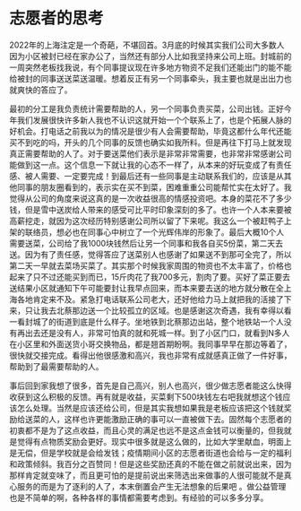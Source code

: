 # 志愿者的思考
2022年的上海注定是一个奇葩，不堪回首。3月底的时候其实我们公司大多数人因为小区被封已经在家办公了，当然还有部分人比如我坚持来公司上班。封城前的一周突然老板找我说，有个同事提议现在许多地方物资不足我们还能出门的能不能给被封的同事送送菜送温暖。想着反正有另一个同事牵头，我主要也就是出出力也就爽快的答应了。

最初的分工是我负责统计需要帮助的人，另一个同事负责买菜，公司出钱。正好今年我们发展很快许多新人我也不认识这就开始一个个联系上了，也是个拓展人脉的好机会。打电话之前我以为的情况是很少有人会需要帮助，毕竟这都什么年代还能买不到吃的吗，开头的几个同事的反馈也确实如我所料。但是再往下打马上就发现真正需要帮助的人了。对于要送菜他们表示是非常非常需要，也非常非常感谢公司能做到这一点。这个信息一下就让我的心态不一样了，从本来的好玩变成了有责任感、被人需要、一定要完成！到最后还有一些同事是主动联系我们的，应该是从其他同事的朋友圈看到的，表示实在买不到菜，困难重重公司能帮忙实在太好了。我觉得从公司的角度来说这真的是一次收益很高的情感投资吧。本身的菜花不了多少钱，但是雪中送炭给人带来的感受可比平时印象深刻的多了。也许一个人本来要被高薪挖走，就因为这次经历特别感谢公司所以留了下来呢。我这么一个被赶鸭子上架的联络员，想必也在同事心中树立了一个光辉伟岸的形象了。最后大概10个人需要送菜，公司给了我1000块钱然后让另一个同事和我各自买5份菜，第二天去送。因为有了责任感，觉得答应了送菜别人也感谢了如果送不到那可全完了，所以第二天一早就去菜场买菜了。其实那个时候我家周围的物资也不太丰富了，价格也起来了只不过还能买到而已，15斤肉花了我700多元，割肉了要。买好了菜正要去送结果小区就通知下午可能要封让我早点回来，而本来要去送的地方就分散在全上海各地肯定来不及。紧急打电话联系公司老大，还好他给力马上就把我的活接了下来，只让我去北蔡那边送一个比较孤立的区域。也是感谢这次奇遇，我有幸得以看一看封城了的街道到底是什么样子。坐地铁到北蔡那边出站，整个地铁站一个人没有再出去还是没有人，非常可怕真的就和死城一样。到了小区门口，就看到N多人在小区里和外面送货小哥交换物品，都是翘首期盼啊。我同事早早在那边等着了，很快就交接完成。看得出他很感激和高兴，我也非常有成就感真正做了一件好事，帮助到了最需要帮助的人。

事后回到家我想了很多，首先是自己高兴，别人也高兴，很少做志愿者能这么快得收获到这么积极的反馈。再有就是收益，买菜剩下500块钱左右吧我就想这个钱应该怎么处理。当然是应该还给公司，但是其实我想如果我是老板应该把这个钱就奖励给送菜的人，这样也许更能激励正确的事可以一直被做下去。固然每个志愿者的初衷都不是为了这点收益，而且心灵的满足也远不是这点金钱可以衡量的，但我就是觉得有点物质奖励会更好。现实中很多就是这么做的，比如大学里献血，明面上是无偿，但是学校就是会给发钱；疫情期间小区的志愿者街道也会给与一定的福利和政策倾斜。我百分之百赞同！但是这些奖励还真的不能在做之前就说出来，因为那样肯定就变味了，而且更可怕的是提前说出来筛选出来做事的人很可能就不是真心服务的而是为了逐利的人了，本末倒置会产生无法想象的后果吧 。做公益管理也是不简单的啊，各种各样的事情都需要考虑到。有经验的可以多多分享。